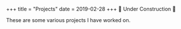 +++
title = "Projects"
date = 2019-02-28
+++
🚧 Under Construction 🚧

These are some various projects I have worked on.
